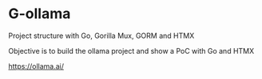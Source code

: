 # G-ollama

Project structure with Go, Gorilla Mux, GORM and HTMX

Objective is to build the ollama project and show a PoC with Go and HTMX

https://ollama.ai/

